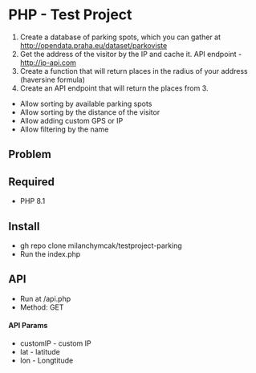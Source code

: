# PHP - Test Project
1. Create a database of parking spots, which you can gather at http://opendata.praha.eu/dataset/parkoviste
2. Get the address of the visitor by the IP and cache it. API endpoint -  http://ip-api.com
3. Create a function that will return places in the radius of your address (haversine formula)
4. Create an API endpoint that will return the places from 3.  
+ Allow sorting by available parking spots  
+ Allow sorting by the distance of the visitor  
+ Allow adding custom GPS or IP  
+ Allow filtering by the name  

## Problem

## Required
+ PHP 8.1

## Install
+ gh repo clone milanchymcak/testproject-parking
+ Run the index.php

## API
+ Run at /api.php
+ Method: GET

#### API Params
+ customIP - custom IP
+ lat - latitude
+ lon - Longtitude
